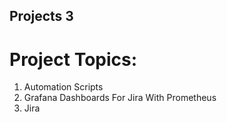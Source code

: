 ## Projects 3

# Project Topics:
1) Automation Scripts
2) Grafana Dashboards For Jira With Prometheus
3) Jira